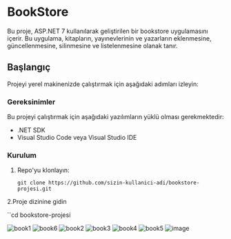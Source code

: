 # BookStore

Bu proje, ASP.NET 7 kullanılarak geliştirilen bir bookstore uygulamasını içerir. Bu uygulama, kitapların, yayınevlerinin ve yazarların eklenmesine, güncellenmesine, silinmesine ve listelenmesine olanak tanır.

## Başlangıç

Projeyi yerel makinenizde çalıştırmak için aşağıdaki adımları izleyin:

### Gereksinimler

Bu projeyi çalıştırmak için aşağıdaki yazılımların yüklü olması gerekmektedir:

- .NET SDK
- Visual Studio Code veya Visual Studio IDE

### Kurulum

1. Repo'yu klonlayın:

   ```shell
   git clone https://github.com/sizin-kullanici-adi/bookstore-projesi.git
2.Proje dizinine gidin

 ``cd bookstore-projesi


![book1](https://github.com/xsinemgunesx/BookStoreWebApp/assets/104680332/cd678b0f-54ef-4264-b478-86b015531513)
![book6](https://github.com/xsinemgunesx/BookStoreWebApp/assets/104680332/34b2125d-ce82-4012-a78b-44dc5f60345a)
![book2](https://github.com/xsinemgunesx/BookStoreWebApp/assets/104680332/03735878-cc8b-473f-ab66-13c7db5eb1d6)
![book3](https://github.com/xsinemgunesx/BookStoreWebApp/assets/104680332/9e4112cc-f431-4350-b23e-1454f890d495)
![book4](https://github.com/xsinemgunesx/BookStoreWebApp/assets/104680332/32d535fc-0010-4e05-883a-fa9e547d03ae)
![book5](https://github.com/xsinemgunesx/BookStoreWebApp/assets/104680332/71c5a43c-51c6-46c7-b848-c605b3d6d6b9)
![image](https://github.com/xsinemgunesx/BookStoreWebApp/assets/104680332/4f8e095f-4250-4f0e-b264-69b9c73c8331)










